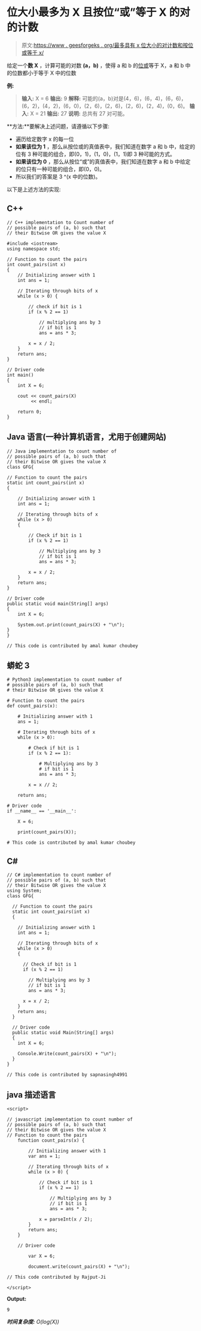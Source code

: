 # 位大小最多为 X 且按位“或”等于 X 的对的计数

> 原文:[https://www . geesforgeks . org/最多具有 x 位大小的对计数和按位或等于 x/](https://www.geeksforgeeks.org/count-of-pairs-having-bit-size-at-most-x-and-bitwise-or-equal-to-x/)

给定一个**数 X** ，计算可能的对数 **(a，b)** ，使得 a 和 b 的[位或](https://www.geeksforgeeks.org/bitwise-or-or-of-a-range/)等于 X，a 和 b 中的位数都小于等于 X 中的位数

**例:**

> **输入:** X = 6
> **输出:** 9
> **解释:**
> 可能的(a，b)对是(4，6)，(6，4)，(6，6)，(6，2)，(4，2)，(6，0)，(2，6)，(2，6)，(2，6)，(2，4)，(0，6)。
> **输入:** X = 21
> **输出:** 27
> **说明:**
> 总共有 27 对可能。

**方法:**要解决上述问题，请遵循以下步骤:

*   遍历给定数字 x 的每一位
*   **如果该位为 1** ，那么从按位或的真值表中，我们知道在数字 a 和 b 中，给定的位有 3 种可能的组合，即(0，1)，(1，0)，(1，1)即 3 种可能的方式。
*   **如果该位为 0** ，那么从按位“或”的真值表中，我们知道在数字 a 和 b 中给定的位只有一种可能的组合，即(0，0)。
*   所以我们的答案是 3 ^(x 中的位数)。

以下是上述方法的实现:

## C++

```
// C++ implementation to Count number of
// possible pairs of (a, b) such that
// their Bitwise OR gives the value X

#include <iostream>
using namespace std;

// Function to count the pairs
int count_pairs(int x)
{
    // Initializing answer with 1
    int ans = 1;

    // Iterating through bits of x
    while (x > 0) {

        // check if bit is 1
        if (x % 2 == 1)

            // multiplying ans by 3
            // if bit is 1
            ans = ans * 3;

        x = x / 2;
    }
    return ans;
}

// Driver code
int main()
{
    int X = 6;

    cout << count_pairs(X)
         << endl;

    return 0;
}
```

## Java 语言(一种计算机语言，尤用于创建网站)

```
// Java implementation to count number of
// possible pairs of (a, b) such that
// their Bitwise OR gives the value X
class GFG{

// Function to count the pairs
static int count_pairs(int x)
{

    // Initializing answer with 1
    int ans = 1;

    // Iterating through bits of x
    while (x > 0)
    {

        // Check if bit is 1
        if (x % 2 == 1)

            // Multiplying ans by 3
            // if bit is 1
            ans = ans * 3;

        x = x / 2;
    }
    return ans;
}

// Driver code
public static void main(String[] args)
{
    int X = 6;

    System.out.print(count_pairs(X) + "\n");
}
}

// This code is contributed by amal kumar choubey
```

## 蟒蛇 3

```
# Python3 implementation to count number of
# possible pairs of (a, b) such that
# their Bitwise OR gives the value X

# Function to count the pairs
def count_pairs(x):

    # Initializing answer with 1
    ans = 1;

    # Iterating through bits of x
    while (x > 0):

        # Check if bit is 1
        if (x % 2 == 1):

            # Multiplying ans by 3
            # if bit is 1
            ans = ans * 3;

        x = x // 2;

    return ans;

# Driver code
if __name__ == '__main__':

    X = 6;

    print(count_pairs(X));

# This code is contributed by amal kumar choubey
```

## C#

```
// C# implementation to count number of
// possible pairs of (a, b) such that
// their Bitwise OR gives the value X
using System;
class GFG{

  // Function to count the pairs
  static int count_pairs(int x)
  {

    // Initializing answer with 1
    int ans = 1;

    // Iterating through bits of x
    while (x > 0)
    {

      // Check if bit is 1
      if (x % 2 == 1)

        // Multiplying ans by 3
        // if bit is 1
        ans = ans * 3;

      x = x / 2;
    }
    return ans;
  }

  // Driver code
  public static void Main(String[] args)
  {
    int X = 6;

    Console.Write(count_pairs(X) + "\n");
  }
}

// This code is contributed by sapnasingh4991
```

## java 描述语言

```
<script>

// javascript implementation to count number of
// possible pairs of (a, b) such that
// their Bitwise OR gives the value X   
// Function to count the pairs
    function count_pairs(x) {

        // Initializing answer with 1
        var ans = 1;

        // Iterating through bits of x
        while (x > 0) {

            // Check if bit is 1
            if (x % 2 == 1)

                // Multiplying ans by 3
                // if bit is 1
                ans = ans * 3;

            x = parseInt(x / 2);
        }
        return ans;
    }

    // Driver code

        var X = 6;

        document.write(count_pairs(X) + "\n");

// This code contributed by Rajput-Ji

</script>
```

**Output:** 

```
9
```

***时间复杂度:** O(log(X))*